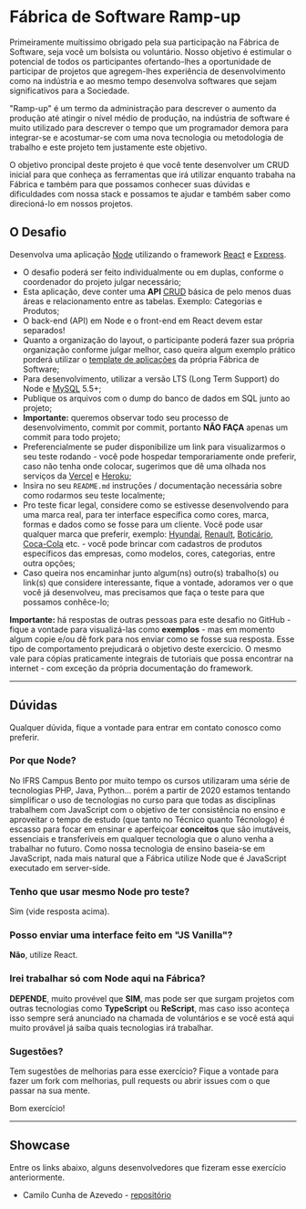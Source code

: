 # Fábrica de Software Ramp-up

Primeiramente muítissimo obrigado pela sua participação na Fábrica de Software, seja você um bolsista ou voluntário. Nosso objetivo é estimular o potencial de todos os participantes ofertando-lhes a oportunidade de participar de projetos que agregem-lhes experiência de desenvolvimento como na indústria e ao mesmo tempo desenvolva softwares que sejam significativos para a Sociedade.

"Ramp-up" é um termo da administração para descrever o aumento da produção até atingir o nível médio de produção, na indústria de software é muito utilizado para descrever o tempo que um programador demora para integrar-se e acostumar-se com uma nova tecnologia ou metodologia de trabalho e este projeto tem justamente este objetivo.

O objetivo proncipal deste projeto é que você tente desenvolver um CRUD inicial para que conheça as ferramentas que irá utilizar enquanto trabaha na Fábrica e também para que possamos conhecer suas dúvidas e dificuldades com nossa stack e possamos te ajudar e também saber como direcioná-lo em nossos projetos.


## O Desafio

Desenvolva uma aplicação [Node](https://nodejs.org/pt-br/) utilizando o framework [React](https://pt-br.reactjs.org/) e [Express](https://expressjs.com/pt-br/).

* O desafio poderá ser feito individualmente ou em duplas, conforme o coordenador do projeto julgar necessário;
* Esta aplicação, deve conter uma **API** [CRUD](https://pt.wikipedia.org/wiki/CRUD) básica de pelo menos duas áreas e relacionamento entre as tabelas. Exemplo: Categorias e Produtos;
* O back-end (API) em Node e o front-end em React devem estar separados!
* Quanto a organização do layout, o participante poderá fazer sua própria organização conforme julgar melhor, caso queira algum exemplo prático porderá utilizar o [template de aplicações](https://github.com/fabsoftwareifrs/node-quickstart) da própria Fábrica de Software;
* Para desenvolvimento, utilizar a versão LTS (Long Term Support) do Node e [MySQL](https://pt.wikipedia.org/wiki/MySQL) 5.5+;
* Publique os arquivos com o dump do banco de dados em SQL junto ao projeto;
* **Importante:** queremos observar todo seu processo de desenvolvimento, commit por commit, portanto **NÃO FAÇA** apenas um commit para todo projeto;
* Preferencialmente se puder disponibilize um link para visualizarmos o seu teste rodando - você pode hospedar temporariamente onde preferir, caso não tenha onde colocar, sugerimos que dê uma olhada nos serviços da [Vercel](https://vercel.com/) e [Heroku](https://www.heroku.com/nodejs);
* Insira no seu `README.md` instruções / documentação necessária sobre como rodarmos seu teste localmente;
* Pro teste ficar legal, considere como se estivesse desenvolvendo para uma marca real, para ter interface específica como cores, marca, formas e dados como se fosse para um cliente. Você pode usar qualquer marca que preferir, exemplo: [Hyundai](https://www.hyundai.com.br/), [Renault](https://www.renault.com.br/), [Boticário](http://www.boticario.com.br/), [Coca-Cola](https://www.cocacola.com.br/pt/home/) etc. - você pode brincar com cadastros de produtos específicos das empresas, como modelos, cores, categorias, entre outra opções;
* Caso queira nos encaminhar junto algum(ns) outro(s) trabalho(s) ou link(s) que considere interessante, fique a vontade, adoramos ver o que você já desenvolveu, mas precisamos que faça o teste para que possamos conhêce-lo;

**Importante:** há respostas de outras pessoas para este desafio no GitHub - fique a vontade para visualizá-las como **exemplos** - mas em momento algum copie e/ou dê fork para nos enviar como se fosse sua resposta. Esse tipo de comportamento prejudicará o objetivo deste exercício. O mesmo vale para cópias praticamente integrais de tutoriais que possa encontrar na internet - com exceção da própria documentação do framework.

---

## Dúvidas

Qualquer dúvida, fique a vontade para entrar em contato conosco como preferir.

### Por que Node?

No IFRS Campus Bento por muito tempo os cursos utilizaram uma série de tecnologias PHP, Java, Python... porém a partir de 2020 estamos tentando simplificar o uso de tecnologias no curso para que todas as disciplinas trabalhem com JavaScript com o objetivo de ter consistência no ensino e aproveitar o tempo de estudo (que tanto no Técnico quanto Técnologo) é escasso para focar em ensinar e aperfeiçoar **conceitos** que são imutáveis, essenciais e transferíveis em qualquer tecnologia que o aluno venha a trabalhar no futuro. Como nossa tecnologia de ensino baseia-se em JavaScript, nada mais natural que a Fábrica utilize Node que é JavaScript executado em server-side.

### Tenho que usar mesmo Node pro teste?

Sim (vide resposta acima).

### Posso enviar uma interface feito em "JS Vanilla"?

**Não**, utilize React.

### Irei trabalhar só com Node aqui na Fábrica?

**DEPENDE**, muito provével que **SIM**, mas pode ser que surgam projetos com outras tecnologias como **TypeScript** ou **ReScript**, mas caso isso aconteça isso sempre será anunciado na chamada de voluntários e se você está aqui muito provável já saiba quais tecnologias irá trabalhar.

### Sugestões?

Tem sugestões de melhorias para esse exercício? Fique a vontade para fazer um fork com melhorias, pull requests ou abrir issues com o que passar na sua mente.

Bom exercício!

---

## Showcase

Entre os links abaixo, alguns desenvolvedores que fizeram esse exercício anteriormente.

* Camilo Cunha de Azevedo - [repositório](https://github.com/Camilotk/mvc-dspw)
